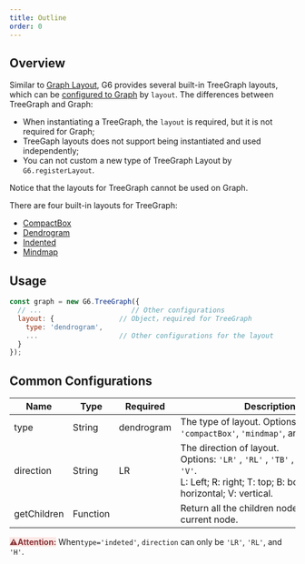 ```yaml
---
title: Outline
order: 0
---
```


## Overview

Similar to [Graph Layout](/en/docs/api/graph-layout/guide), G6 provides several built-in TreeGraph layouts, which can be [configured to Graph](#Usage) by `layout`. The differences between TreeGraph and Graph:

- When instantiating a TreeGraph, the `layout` is required, but it is not required for Graph;
- TreeGaph layouts does not support being instantiated and used independently;
- You can not custom a new type of TreeGraph Layout by `G6.registerLayout`.

Notice that the layouts for TreeGraph cannot be used on Graph.

There are four built-in layouts for TreeGraph:

- [CompactBox](./compactBox)
- [Dendrogram](./dendrogram)
- [Indented](./indented)
- [Mindmap](./mindmap)

## Usage

```javascript
const graph = new G6.TreeGraph({
  // ...                      // Other configurations
  layout: {                // Object，required for TreeGraph
    type: 'dendrogram',
    ...                    // Other configurations for the layout
  }
});
```

## Common Configurations

| Name | Type | Required | Description |
| --- | --- | --- | --- |
| type | String | dendrogram | The type of layout. Options: `'dendrogram'`, `'compactBox'`, `'mindmap'`, and `'indeted'`. |
| direction | String | LR | The direction of layout. Options: `'LR'` , `'RL'` , `'TB'` , `'BT'` , `'H'` , and `'V'`.<br />L: Left; R: right; T: top; B: bottom; H: horizontal; V: vertical. |
| getChildren | Function |  | Return all the children nodes of the current node. |

<span style="background-color: rgb(251, 233, 231); color: rgb(139, 53, 56)"><strong>⚠️Attention:</strong></span> When`type='indeted'`, `direction` can only be `'LR'`, `'RL'`, and `'H'`.
